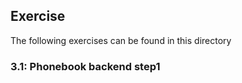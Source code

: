 ## Exercise

The following exercises can be found in this directory

### 3.1: Phonebook backend step1